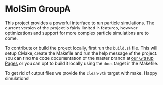 # MolSim GroupA

This project provides a powerful interface to run particle simulations. The current version of the project is fairly limited in features, however optimizations and support for more complex particle simulations are to come.

To contribute or build the project locally, first run the `build.sh` file. This will setup CMake, create the Makefile and run the help message of the project. You can find the code documentation of the master branch at [our GitHub Pages](https://anatoly03.github.io/MolSim-WS25-GroupA/index.html) or you can opt to build it locally using the `docs` target in the Makefile.

To get rid of output files we provide the `clean-vtk` target with make. Happy simulations!
